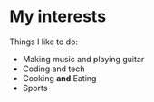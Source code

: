 # My interests

Things I like to do:

* Making music and playing guitar
* Coding and tech
* Cooking __and__ Eating
* Sports
